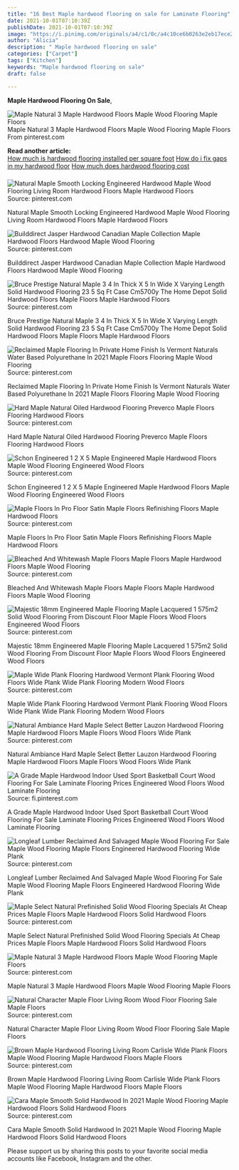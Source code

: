 ```yaml
---
title: "16 Best Maple hardwood flooring on sale for Laminate Flooring"
date: 2021-10-01T07:10:39Z
publishDate: 2021-10-01T07:10:39Z
image: "https://i.pinimg.com/originals/a4/c1/0c/a4c10ce6b0263e2eb17ece23539cbb76.jpg"
author: "Alicia"
description: " Maple hardwood flooring on sale"
categories: ["Carpet"]
tags: ["Kitchen"]
keywords: "Maple hardwood flooring on sale"
draft: false

---
```

<!-- Head tag Code -->
**Maple Hardwood Flooring On Sale**, 

![Maple Natural 3 Maple Hardwood Floors Maple Wood Flooring Maple Floors](https://i.pinimg.com/564x/d4/90/c4/d490c4fd6a9e62e7e039e8637bfbec5e.jpg "Maple Natural 3 Maple Hardwood Floors Maple Wood Flooring Maple Floors")
Maple Natural 3 Maple Hardwood Floors Maple Wood Flooring Maple Floors From pinterest.com

**Read another article:**  
[How much is hardwood flooring installed per square foot](/how-much-is-hardwood-flooring-installed-per-square-foot/)
[How do i fix gaps in my hardwood floor](/how-do-i-fix-gaps-in-my-hardwood-floor/)
[How much does hardwood flooring cost](/how-much-does-hardwood-flooring-cost/)




### 

 


![Natural Maple Smooth Locking Engineered Hardwood Maple Wood Flooring Living Room Hardwood Floors Maple Hardwood Floors](https://i.pinimg.com/originals/ac/ab/2a/acab2ac9e09f2f8718f1798599b8045b.jpg "Natural Maple Smooth Locking Engineered Hardwood Maple Wood Flooring Living Room Hardwood Floors Maple Hardwood Floors")
Source: pinterest.com

Natural Maple Smooth Locking Engineered Hardwood Maple Wood Flooring Living Room Hardwood Floors Maple Hardwood Floors  

![Builddirect Jasper Hardwood Canadian Maple Collection Maple Hardwood Floors Hardwood Maple Wood Flooring](https://i.pinimg.com/originals/f9/64/30/f964301b8d9276d525e3b25a737403cb.jpg "Builddirect Jasper Hardwood Canadian Maple Collection Maple Hardwood Floors Hardwood Maple Wood Flooring")
Source: pinterest.com

Builddirect Jasper Hardwood Canadian Maple Collection Maple Hardwood Floors Hardwood Maple Wood Flooring  

![Bruce Prestige Natural Maple 3 4 In Thick X 5 In Wide X Varying Length Solid Hardwood Flooring 23 5 Sq Ft Case Cm5700y The Home Depot Solid Hardwood Floors Maple Floors Maple Hardwood Floors](https://i.pinimg.com/736x/41/09/f6/4109f62481852beae9c49c0dc71647e3--solid-hardwood-flooring.jpg "Bruce Prestige Natural Maple 3 4 In Thick X 5 In Wide X Varying Length Solid Hardwood Flooring 23 5 Sq Ft Case Cm5700y The Home Depot Solid Hardwood Floors Maple Floors Maple Hardwood Floors")
Source: pinterest.com

Bruce Prestige Natural Maple 3 4 In Thick X 5 In Wide X Varying Length Solid Hardwood Flooring 23 5 Sq Ft Case Cm5700y The Home Depot Solid Hardwood Floors Maple Floors Maple Hardwood Floors  

![Reclaimed Maple Flooring In Private Home Finish Is Vermont Naturals Water Based Polyurethane In 2021 Maple Floors Flooring Maple Wood Flooring](https://i.pinimg.com/736x/bf/f7/17/bff7172611650650c87e5a2499bb600d.jpg "Reclaimed Maple Flooring In Private Home Finish Is Vermont Naturals Water Based Polyurethane In 2021 Maple Floors Flooring Maple Wood Flooring")
Source: pinterest.com

Reclaimed Maple Flooring In Private Home Finish Is Vermont Naturals Water Based Polyurethane In 2021 Maple Floors Flooring Maple Wood Flooring  

![Hard Maple Natural Oiled Hardwood Flooring Preverco Maple Floors Flooring Hardwood Floors](https://i.pinimg.com/originals/ec/68/34/ec683461ae22848ec147f3fa8022f167.jpg "Hard Maple Natural Oiled Hardwood Flooring Preverco Maple Floors Flooring Hardwood Floors")
Source: pinterest.com

Hard Maple Natural Oiled Hardwood Flooring Preverco Maple Floors Flooring Hardwood Floors  

![Schon Engineered 1 2 X 5 Maple Engineered Maple Hardwood Floors Maple Wood Flooring Engineered Wood Floors](https://i.pinimg.com/originals/d8/69/3d/d8693d43964bb816d1272d731e70072d.jpg "Schon Engineered 1 2 X 5 Maple Engineered Maple Hardwood Floors Maple Wood Flooring Engineered Wood Floors")
Source: pinterest.com

Schon Engineered 1 2 X 5 Maple Engineered Maple Hardwood Floors Maple Wood Flooring Engineered Wood Floors  

![Maple Floors In Pro Floor Satin Maple Floors Refinishing Floors Maple Hardwood Floors](https://i.pinimg.com/736x/16/8f/e7/168fe7e55d269e35920f871f686243bb.jpg "Maple Floors In Pro Floor Satin Maple Floors Refinishing Floors Maple Hardwood Floors")
Source: pinterest.com

Maple Floors In Pro Floor Satin Maple Floors Refinishing Floors Maple Hardwood Floors  

![Bleached And Whitewash Maple Floors Maple Floors Maple Hardwood Floors Maple Wood Flooring](https://i.pinimg.com/originals/1c/f7/39/1cf739cd7522ce857cf5df041fc61a89.jpg "Bleached And Whitewash Maple Floors Maple Floors Maple Hardwood Floors Maple Wood Flooring")
Source: pinterest.com

Bleached And Whitewash Maple Floors Maple Floors Maple Hardwood Floors Maple Wood Flooring  

![Majestic 18mm Engineered Maple Flooring Maple Lacquered 1 575m2 Solid Wood Flooring From Discount Floor Maple Floors Wood Floors Engineered Wood Floors](https://i.pinimg.com/736x/ab/a2/ae/aba2ae4a5622652eae3e37cc73382c53.jpg "Majestic 18mm Engineered Maple Flooring Maple Lacquered 1 575m2 Solid Wood Flooring From Discount Floor Maple Floors Wood Floors Engineered Wood Floors")
Source: pinterest.com

Majestic 18mm Engineered Maple Flooring Maple Lacquered 1 575m2 Solid Wood Flooring From Discount Floor Maple Floors Wood Floors Engineered Wood Floors  

![Maple Wide Plank Flooring Hardwood Vermont Plank Flooring Wood Floors Wide Plank Wide Plank Flooring Modern Wood Floors](https://i.pinimg.com/736x/43/ae/d2/43aed2a6c71bd27ad81517ab72325d21.jpg "Maple Wide Plank Flooring Hardwood Vermont Plank Flooring Wood Floors Wide Plank Wide Plank Flooring Modern Wood Floors")
Source: pinterest.com

Maple Wide Plank Flooring Hardwood Vermont Plank Flooring Wood Floors Wide Plank Wide Plank Flooring Modern Wood Floors  

![Natural Ambiance Hard Maple Select Better Lauzon Hardwood Flooring Maple Hardwood Floors Maple Floors Wood Floors Wide Plank](https://i.pinimg.com/originals/9f/b6/fe/9fb6fea9193f6e7d444ef340fa6ad3bf.jpg "Natural Ambiance Hard Maple Select Better Lauzon Hardwood Flooring Maple Hardwood Floors Maple Floors Wood Floors Wide Plank")
Source: pinterest.com

Natural Ambiance Hard Maple Select Better Lauzon Hardwood Flooring Maple Hardwood Floors Maple Floors Wood Floors Wide Plank  

![A Grade Maple Hardwood Indoor Used Sport Basketball Court Wood Flooring For Sale Laminate Flooring Prices Engineered Wood Floors Wood Laminate Flooring](https://i.pinimg.com/originals/9a/71/68/9a716892ccc52653b0d719932b217444.jpg "A Grade Maple Hardwood Indoor Used Sport Basketball Court Wood Flooring For Sale Laminate Flooring Prices Engineered Wood Floors Wood Laminate Flooring")
Source: fi.pinterest.com

A Grade Maple Hardwood Indoor Used Sport Basketball Court Wood Flooring For Sale Laminate Flooring Prices Engineered Wood Floors Wood Laminate Flooring  

![Longleaf Lumber Reclaimed And Salvaged Maple Wood Flooring For Sale Maple Wood Flooring Maple Floors Engineered Hardwood Flooring Wide Plank](https://i.pinimg.com/originals/60/4b/2f/604b2f14a6b4fc8139becc0ce69b839e.jpg "Longleaf Lumber Reclaimed And Salvaged Maple Wood Flooring For Sale Maple Wood Flooring Maple Floors Engineered Hardwood Flooring Wide Plank")
Source: pinterest.com

Longleaf Lumber Reclaimed And Salvaged Maple Wood Flooring For Sale Maple Wood Flooring Maple Floors Engineered Hardwood Flooring Wide Plank  

![Maple Select Natural Prefinished Solid Wood Flooring Specials At Cheap Prices Maple Floors Maple Hardwood Floors Solid Hardwood Floors](https://i.pinimg.com/736x/ed/93/04/ed9304af21586449e137590806ad7e24.jpg "Maple Select Natural Prefinished Solid Wood Flooring Specials At Cheap Prices Maple Floors Maple Hardwood Floors Solid Hardwood Floors")
Source: pinterest.com

Maple Select Natural Prefinished Solid Wood Flooring Specials At Cheap Prices Maple Floors Maple Hardwood Floors Solid Hardwood Floors  

![Maple Natural 3 Maple Hardwood Floors Maple Wood Flooring Maple Floors](https://i.pinimg.com/564x/d4/90/c4/d490c4fd6a9e62e7e039e8637bfbec5e.jpg "Maple Natural 3 Maple Hardwood Floors Maple Wood Flooring Maple Floors")
Source: pinterest.com

Maple Natural 3 Maple Hardwood Floors Maple Wood Flooring Maple Floors  

![Natural Character Maple Floor Living Room Wood Floor Flooring Sale Maple Floors](https://i.pinimg.com/originals/f4/91/d7/f491d70067b2b51c7f421cecea0943e4.jpg "Natural Character Maple Floor Living Room Wood Floor Flooring Sale Maple Floors")
Source: pinterest.com

Natural Character Maple Floor Living Room Wood Floor Flooring Sale Maple Floors  

![Brown Maple Hardwood Flooring Living Room Carlisle Wide Plank Floors Maple Wood Flooring Maple Hardwood Floors Maple Floors](https://i.pinimg.com/564x/b3/43/5c/b3435cddccec0c26edebda04b4c11f63.jpg "Brown Maple Hardwood Flooring Living Room Carlisle Wide Plank Floors Maple Wood Flooring Maple Hardwood Floors Maple Floors")
Source: pinterest.com

Brown Maple Hardwood Flooring Living Room Carlisle Wide Plank Floors Maple Wood Flooring Maple Hardwood Floors Maple Floors  

![Cara Maple Smooth Solid Hardwood In 2021 Maple Wood Flooring Maple Hardwood Floors Solid Hardwood Floors](https://i.pinimg.com/originals/a4/c1/0c/a4c10ce6b0263e2eb17ece23539cbb76.jpg "Cara Maple Smooth Solid Hardwood In 2021 Maple Wood Flooring Maple Hardwood Floors Solid Hardwood Floors")
Source: pinterest.com

Cara Maple Smooth Solid Hardwood In 2021 Maple Wood Flooring Maple Hardwood Floors Solid Hardwood Floors  

Please support us by sharing this posts to your favorite social media accounts like Facebook, Instagram and the other.

